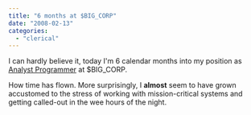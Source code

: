 ```yaml
---
title: "6 months at $BIG_CORP"
date: "2008-02-13"
categories: 
  - "clerical"
---
```


I can hardly believe it, today I'm 6 calendar months into my position as [Analyst Programmer](/2007/08/13/citi/) at $BIG\_CORP.

How time has flown. More surprisingly, I **almost** seem to have grown accustomed to the stress of working with mission-critical systems and getting called-out in the wee hours of the night.
